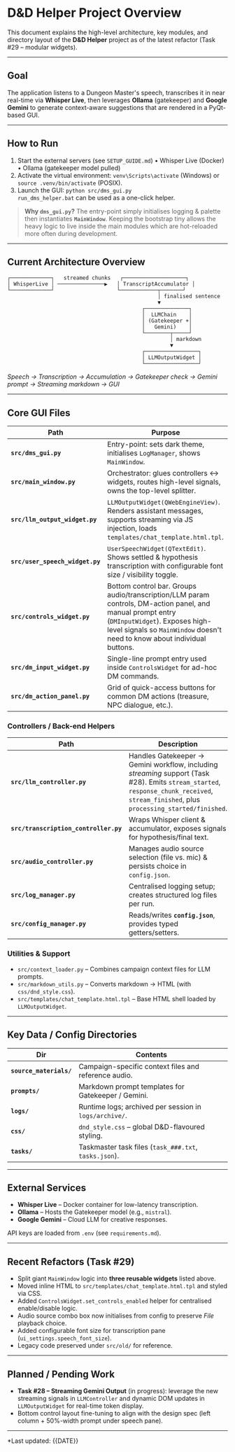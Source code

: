 # D&D Helper Project Overview

This document explains the high-level architecture, key modules, and directory layout of the **D&D Helper** project as of the latest refactor (Task #29 – modular widgets).

---
## Goal
The application listens to a Dungeon Master's speech, transcribes it in near real-time via **Whisper Live**, then leverages **Ollama** (gatekeeper) and **Google Gemini** to generate context-aware suggestions that are rendered in a PyQt-based GUI.

---
## How to Run
1. Start the external servers (see `SETUP_GUIDE.md`)
   • Whisper Live (Docker)
   • Ollama (gatekeeper model pulled)
2. Activate the virtual environment: `venv\Scripts\activate` (Windows) or `source .venv/bin/activate` (POSIX).
3. Launch the GUI: `python src/dms_gui.py`  
   `run_dms_helper.bat` can be used as a one-click helper.

> **Why `dms_gui.py`?**  The entry-point simply initialises logging & palette then instantiates **`MainWindow`**.  Keeping the bootstrap tiny allows the heavy logic to live inside the main modules which are hot-reloaded more often during development.

---
## Current Architecture Overview
```
┌─────────────┐   streamed chunks   ┌────────────────────┐
│ WhisperLive │ ───────────────▶   │ TranscriptAccumulator │
└─────────────┘                    └────────────┬───────┘
                                                │ finalised sentence
                                                ▼
                                           ┌──────────────┐
                                           │  LLMChain    │
                                           │ (Gatekeeper +│
                                           │   Gemini)    │
                                           └────────┬─────┘
                                                    │ markdown
                                                    ▼
                                           ┌─────────────────┐
                                           │ LLMOutputWidget │
                                           └─────────────────┘
```
*Speech → Transcription → Accumulation → Gatekeeper check → Gemini prompt → Streaming markdown → GUI*

---
## Core GUI Files
| Path | Purpose |
|------|---------|
| **`src/dms_gui.py`** | Entry-point: sets dark theme, initialises `LogManager`, shows `MainWindow`. |
| **`src/main_window.py`** | Orchestrator: glues controllers ↔ widgets, routes high-level signals, owns the top-level splitter. |
| **`src/llm_output_widget.py`** | `LLMOutputWidget(QWebEngineView)`. Renders assistant messages, supports streaming via JS injection, loads `templates/chat_template.html.tpl`. |
| **`src/user_speech_widget.py`** | `UserSpeechWidget(QTextEdit)`. Shows settled & hypothesis transcription with configurable font size / visibility toggle. |
| **`src/controls_widget.py`** | Bottom control bar. Groups audio/transcription/LLM param controls, DM-action panel, and manual prompt entry (`DMInputWidget`). Exposes high-level signals so `MainWindow` doesn't need to know about individual buttons. |
| **`src/dm_input_widget.py`** | Single-line prompt entry used inside `ControlsWidget` for ad-hoc DM commands. |
| **`src/dm_action_panel.py`** | Grid of quick-access buttons for common DM actions (treasure, NPC dialogue, etc.). |

### Controllers / Back-end Helpers
| Path | Description |
|------|-------------|
| **`src/llm_controller.py`** | Handles Gatekeeper → Gemini workflow, including *streaming* support (Task #28). Emits `stream_started`, `response_chunk_received`, `stream_finished`, plus `processing_started/finished`. |
| **`src/transcription_controller.py`** | Wraps Whisper client & accumulator, exposes signals for hypothesis/final text. |
| **`src/audio_controller.py`** | Manages audio source selection (file vs. mic) & persists choice in `config.json`. |
| **`src/log_manager.py`** | Centralised logging setup; creates structured log files per run. |
| **`src/config_manager.py`** | Reads/writes **`config.json`**, provides typed getters/setters. |

### Utilities & Support
* `src/context_loader.py` – Combines campaign context files for LLM prompts.  
* `src/markdown_utils.py` – Converts markdown → HTML (with `css/dnd_style.css`).
* `src/templates/chat_template.html.tpl` – Base HTML shell loaded by `LLMOutputWidget`.

---
## Key Data / Config Directories
| Dir | Contents |
|-----|----------|
| **`source_materials/`** | Campaign-specific context files and reference audio. |
| **`prompts/`** | Markdown prompt templates for Gatekeeper / Gemini. |
| **`logs/`** | Runtime logs; archived per session in `logs/archive/`. |
| **`css/`** | `dnd_style.css` – global D&D-flavoured styling. |
| **`tasks/`** | Taskmaster task files (`task_###.txt`, `tasks.json`). |

---
## External Services
* **Whisper Live** – Docker container for low-latency transcription.
* **Ollama** – Hosts the Gatekeeper model (e.g., `mistral`).
* **Google Gemini** – Cloud LLM for creative responses.

API keys are loaded from `.env` (see `requirements.md`).

---
## Recent Refactors (Task #29)
* Split giant `MainWindow` logic into **three reusable widgets** listed above.
* Moved inline HTML to `src/templates/chat_template.html.tpl` and styled via CSS.
* Added `ControlsWidget.set_controls_enabled` helper for centralised enable/disable logic.
* Audio source combo box now initialises from config to preserve *File* playback choice.
* Added configurable font size for transcription pane (`ui_settings.speech_font_size`).
* Legacy code preserved under `src/old/` for reference.

---
## Planned / Pending Work
* **Task #28 – Streaming Gemini Output** (in progress): leverage the new streaming signals in `LLMController` and dynamic DOM updates in `LLMOutputWidget` for real-time token display.
* Bottom control layout fine-tuning to align with the design spec (left column + 50%-width prompt under speech pane).

---
*Last updated: {{DATE}} 